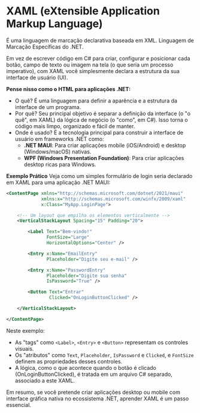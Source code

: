 # XAML (eXtensible Application Markup Language)

É uma linguagem de marcação declarativa baseada em XML.
Linguagem de Marcação Específicas do .NET.

Em vez de escrever código em C# para criar, configurar e posicionar cada botão, campo de texto ou imagem na tela (o que seria um processo imperativo), com XAML você simplesmente declara a estrutura da sua interface de usuário (UI).

**Pense nisso como o HTML para aplicações .NET:**

- O quê? É uma linguagem para definir a aparência e a estrutura da interface de um programa.
- Por quê? Seu principal objetivo é separar a definição da interface (o "o quê", em XAML) da lógica de negócio (o "como", em C#). Isso torna o código mais limpo, organizado e fácil de manter.
- Onde é usado? É a tecnologia principal para construir a interface de usuário em frameworks .NET como:
  - **.NET MAUI**: Para criar aplicações mobile (iOS/Android) e desktop (Windows/macOS) nativas.
  - **WPF (Windows Presentation Foundation)**: Para criar aplicações desktop ricas para Windows.

**Exemplo Prático**
Veja como um simples formulário de login seria declarado em XAML para uma aplicação .NET MAUI:

```xml
<ContentPage xmlns="http://schemas.microsoft.com/dotnet/2021/maui"
             xmlns:x="http://schemas.microsoft.com/winfx/2009/xaml"
             x:Class="MyApp.LoginPage">

    <!-- Um layout que empilha os elementos verticalmente -->
    <VerticalStackLayout Spacing="15" Padding="20">

        <Label Text="Bem-vindo!"
               FontSize="Large"
               HorizontalOptions="Center" />

        <Entry x:Name="EmailEntry"
               Placeholder="Digite seu e-mail" />

        <Entry x:Name="PasswordEntry"
               Placeholder="Digite sua senha"
               IsPassword="True" />

        <Button Text="Entrar"
                Clicked="OnLoginButtonClicked" />

    </VerticalStackLayout>

</ContentPage>
```

Neste exemplo:

- As "tags" como `<Label>`, `<Entry>` e `<Button>` representam os controles visuais.
- Os "atributos" como `Text`, `Placeholder`, `IsPassword` e `Clicked`, e `FontSize` definem as propriedades desses controles.
- A lógica, como o que acontece quando o botão é clicado (OnLoginButtonClicked), é tratada em um arquivo C# separado, associado a este XAML.

Em resumo, se você pretende criar aplicações desktop ou mobile com interface gráfica nativa no ecossistema .NET, aprender XAML é um passo essencial.
